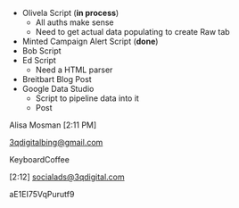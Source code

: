 * Olivela Script (**in process**)
  * All auths make sense
  * Need to get actual data populating to create Raw tab
* Minted Campaign Alert Script (**done**)
* Bob Script
* Ed Script
  * Need a HTML parser 
* Breitbart Blog Post
* Google Data Studio 
  * Script to pipeline data into it
  * Post



Alisa Mosman [2:11 PM] 

3qdigitalbing@gmail.com

KeyboardCoffee

[2:12] 
socialads@3qdigital.com

aE1EI75VqPurutf9